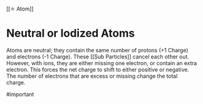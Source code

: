 [[⚛️ Atom]]
# Neutral or Iodized Atoms
Atoms are neutral; they contain the same number of protons (+1 Charge) and electrons (-1 Charge). These [[Sub Particles]] cancel each other out. However, with ions, they are either missing one electron, or contain an extra electron. This forces the net charge to shift to either positive or negative. The number of electrons that are excess or missing change the total charge.

#important 